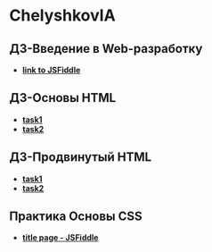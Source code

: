 # ChelyshkovIA

## ДЗ-Введение в Web-разработку 
* **[link to JSFiddle](https://jsfiddle.net/rs98wqp6/)**

## ДЗ-Основы HTML 
* **[task1](https://github.com/AdukarIT/ChelyshkovIA/tree/master/homework2/task1)** 
* **[task2](https://github.com/AdukarIT/ChelyshkovIA/tree/master/homework2/task2)**

## ДЗ-Продвинутый HTML 
* **[task1](https://github.com/AdukarIT/ChelyshkovIA/tree/master/HomeWork3/task1)** 
* **[task2](https://github.com/AdukarIT/ChelyshkovIA/tree/master/HomeWork3/task2)**

## Практика Основы CSS
* **[title page - JSFiddle](https://jsfiddle.net/kzopej7c/)** 
